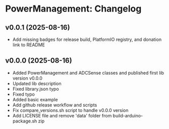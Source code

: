PowerManagement: Changelog
==========================

v0.0.1 (2025-08-16)
------

* Add missing badges for release build, PlatformIO registry, and donation link to README

v0.0.0 (2025-08-16)
------

* Added PowerManagement and ADCSense classes and published first lib version v0.0.0
* Updated lib description
* Fixed library.json typo
* Fixed typo
* Added basic example
* Add github release workflow and scripts
* Fix compare_versions.sh script to handle v0.0.0 version
* Add LICENSE file and remove 'data' folder from build-arduino-package.sh zip
